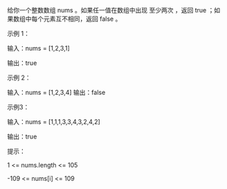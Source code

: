 给你一个整数数组 nums 。如果任一值在数组中出现 至少两次 ，返回 true ；如果数组中每个元素互不相同，返回 false 。


示例 1：

输入：nums = [1,2,3,1]

输出：true

示例 2：

输入：nums = [1,2,3,4]
输出：false

示例3：

输入：nums = [1,1,1,3,3,4,3,2,4,2]

输出：true


提示：

1 <= nums.length <= 105

-109 <= nums[i] <= 109
